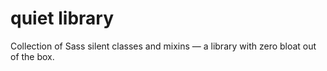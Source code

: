 # quiet library

Collection of Sass silent classes and mixins &mdash; a library with zero bloat out of the box.
